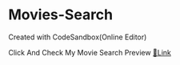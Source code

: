 # Movies-Search
Created with CodeSandbox(Online Editor)

Click And Check My Movie Search Preview <a href="http://zsxypv.csb.app">🔗Link</a>
